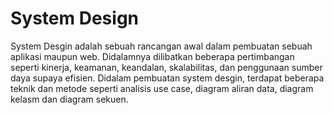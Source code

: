 # System Design
System Desgin adalah sebuah rancangan awal dalam pembuatan sebuah aplikasi maupun web. Didalamnya dilibatkan beberapa pertimbangan seperti kinerja, keamanan, keandalan, skalabilitas, dan penggunaan sumber daya supaya efisien. Didalam pembuatan system desgin, terdapat beberapa teknik dan metode seperti analisis use case, diagram aliran data, diagram kelasm dan diagram sekuen.